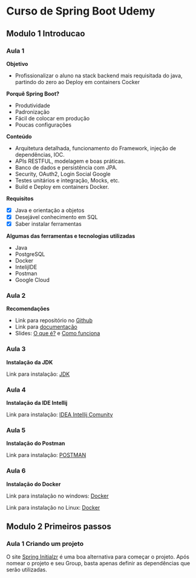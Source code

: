 # Curso de Spring Boot Udemy

## Modulo 1 Introducao

### Aula 1

**Objetivo**
 - Profissionalizar o aluno na stack backend mais requisitada do java, partindo do zero ao Deploy em containers Cocker

**Porquê Spring Boot?**
 - Produtividade
 - Padronização
 - Fácil de colocar em produção
 - Poucas configurações

**Conteúdo**
 - Arquitetura detalhada, funcionamento do Framework, injeção de dependências, IOC.
 - APIs RESTFUL, modelagem e boas práticas.
 - Banco de dados e persistência com JPA.
 - Security, OAuth2, Login Social Google
 - Testes unitários e integração, Mocks, etc.
 - Build e Deploy em containers Docker.

**Requisitos**
 - [x] Java e orientação a objetos
 - [x] Desejável conhecimento em SQL
 - [x] Saber instalar ferramentas

 **Algumas das ferramentas e tecnologias utilizadas**
 - Java
 - PostgreSQL
 - Docker
 - IntelijIDE
 - Postman
 - Google Cloud

### Aula 2

**Recomendações**

- Link para repositório no [Github](https://github.com/cursodsousa/curso-spring-boot-especialista)
- Link para [documentação](https://whimsical.com/curso-sboot-expert-CKxrH3Bcd65xsfS6TibJqX)
- Slides: [O que é?](./docs/modulo1/spring-boot-expert+slides.pdf) e [Como funciona](./docs/modulo1/Spring+Boot+Expert+SLIDES.pdf)

### Aula 3

**Instalação da JDK**

Link para instalação: [JDK](https://www.oracle.com/br/java/technologies/downloads/#java21)

### Aula 4

**Instalação da IDE Intellij**

Link para instalação: [IDEA Intellij Comunity](https://www.jetbrains.com/idea/download/?section=windows)

### Aula 5

**Instalação do Postman**

Link para instalação: [POSTMAN](https://www.postman.com/downloads/)

### Aula 6

**Instalação do Docker**

Link para instalação no windows: [Docker](https://www.docker.com/products/docker-desktop/)

Link para instalação no Linux: [Docker](https://docs.docker.com/desktop/setup/install/linux/)

## Modulo 2 Primeiros passos

### Aula 1 Criando um projeto

O site [Spring Initialzr](https://start.spring.io) é uma boa alternativa para começar o projeto. Após nomear o projeto e seu Group, basta apenas definir as dependências que serão utilizadas.